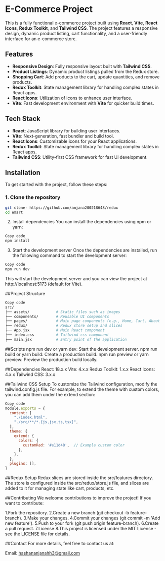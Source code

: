 # E-Commerce Project

This is a fully functional e-commerce project built using **React**, **Vite**, **React Icons**, **Redux Toolkit**, and **Tailwind CSS**. The project features a responsive design, dynamic product listing, cart functionality, and a user-friendly interface for an e-commerce store.

## Features

- **Responsive Design**: Fully responsive layout built with **Tailwind CSS**.
- **Product Listings**: Dynamic product listings pulled from the Redux store.
- **Shopping Cart**: Add products to the cart, update quantities, and remove products.
- **Redux Toolkit**: State management library for handling complex states in React apps.
- **React Icons**: Utilization of icons to enhance user interface.
- **Vite**: Fast development environment with **Vite** for quicker build times.

## Tech Stack

- **React**: JavaScript library for building user interfaces.
- **Vite**: Next-generation, fast bundler and build tool.
- **React Icons**: Customizable icons for your React applications.
- **Redux Toolkit**: State management library for handling complex states in React apps.
- **Tailwind CSS**: Utility-first CSS framework for fast UI development.

## Installation

To get started with the project, follow these steps:

### 1. Clone the repository

```bash
git clone- https://github.com/anjana200218648/redux
cd emart
```
2. Install dependencies
You can install the dependencies using npm or yarn:

```bash
Copy code
npm install

```
3. Start the development server
Once the dependencies are installed, run the following command to start the development server:

```bash
Copy code
npm run dev

```
This will start the development server and you can view the project at http://localhost:5173 (default for Vite).

##Project Structure
```bash
Copy code
src/
├── assets/            # Static files such as images
├── components/        # Reusable UI components
├── pages/             # Main page components (e.g., Home, Cart, About Us)
├── redux/             # Redux store setup and slices
├── App.jsx            # Main React component
├── index.css          # Tailwind css component
├── main.jsx           # Entry point of the application
```
##Scripts
npm run dev or yarn dev: Start the development server.
npm run build or yarn build: Create a production build.
npm run preview or yarn preview: Preview the production build locally.

##Dependencies
React: 18.x.x
Vite: 4.x.x
Redux Toolkit: 1.x.x
React Icons: 4.x.x
Tailwind CSS: 3.x.x

##Tailwind CSS Setup
To customize the Tailwind configuration, modify the tailwind.config.js file. For example, to extend the theme with custom colors, you can add them under the extend section:

```javascript
Copy code
module.exports = {
  content: [
    "./index.html",
    "./src/**/*.{js,jsx,ts,tsx}",
  ],
  theme: {
    extend: {
      colors: {
        customRed: '#e11d48',  // Example custom color
      },
    },
  },
  plugins: [],
}
```
##Redux Setup
Redux slices are stored inside the src/features directory.
The store is configured inside the src/redux/store.js file, and slices are added to it for managing state like cart, products, etc.

##Contributing
We welcome contributions to improve the project! If you want to contribute:

1.Fork the repository.
2.Create a new branch (git checkout -b feature-branch).
3.Make your changes.
4.Commit your changes (git commit -m 'Add new feature').
5.Push to your fork (git push origin feature-branch).
6.Create a pull request.
7.License
8.This project is licensed under the MIT License - see the LICENSE file for details.

##Contact
For more details, feel free to contact us at:

Email: hashananjanahh3@gmail.com
